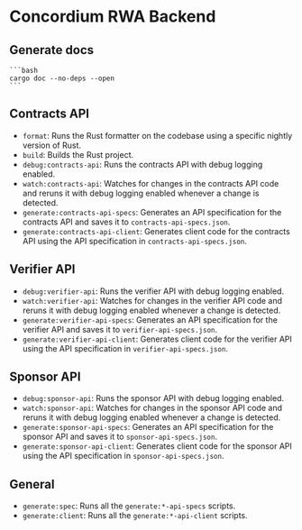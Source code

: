 # Concordium RWA Backend

## Generate docs

    ```bash
    cargo doc --no-deps --open
    ```

## Contracts API

- `format`: Runs the Rust formatter on the codebase using a specific nightly version of Rust.
- `build`: Builds the Rust project.
- `debug:contracts-api`: Runs the contracts API with debug logging enabled.
- `watch:contracts-api`: Watches for changes in the contracts API code and reruns it with debug logging enabled whenever a change is detected.
- `generate:contracts-api-specs`: Generates an API specification for the contracts API and saves it to `contracts-api-specs.json`.
- `generate:contracts-api-client`: Generates client code for the contracts API using the API specification in `contracts-api-specs.json`.

## Verifier API

- `debug:verifier-api`: Runs the verifier API with debug logging enabled.
- `watch:verifier-api`: Watches for changes in the verifier API code and reruns it with debug logging enabled whenever a change is detected.
- `generate:verifier-api-specs`: Generates an API specification for the verifier API and saves it to `verifier-api-specs.json`.
- `generate:verifier-api-client`: Generates client code for the verifier API using the API specification in `verifier-api-specs.json`.

## Sponsor API

- `debug:sponsor-api`: Runs the sponsor API with debug logging enabled.
- `watch:sponsor-api`: Watches for changes in the sponsor API code and reruns it with debug logging enabled whenever a change is detected.
- `generate:sponsor-api-specs`: Generates an API specification for the sponsor API and saves it to `sponsor-api-specs.json`.
- `generate:sponsor-api-client`: Generates client code for the sponsor API using the API specification in `sponsor-api-specs.json`.

## General

- `generate:spec`: Runs all the `generate:*-api-specs` scripts.
- `generate:client`: Runs all the `generate:*-api-client` scripts.
